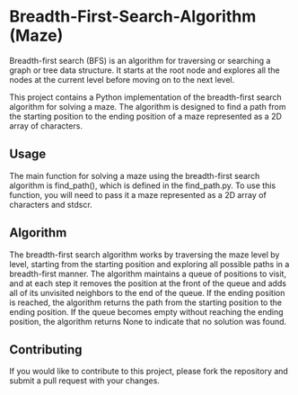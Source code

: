 # Breadth-First-Search-Algorithm (Maze)
Breadth-first search (BFS) is an algorithm for traversing or searching a graph or tree data structure. It starts at the root node and explores all the nodes at the current level before moving on to the next level.

This project contains a Python implementation of the breadth-first search algorithm for solving a maze. The algorithm is designed to find a path from the starting position to the ending position of a maze represented as a 2D array of characters.

## Usage
The main function for solving a maze using the breadth-first search algorithm is find_path(), which is defined in the find_path.py. To use this function, you will need to pass it a maze represented as a 2D array of characters and stdscr.

## Algorithm 
The breadth-first search algorithm works by traversing the maze level by level, starting from the starting position and exploring all possible paths in a breadth-first manner. The algorithm maintains a queue of positions to visit, and at each step it removes the position at the front of the queue and adds all of its unvisited neighbors to the end of the queue. If the ending position is reached, the algorithm returns the path from the starting position to the ending position. If the queue becomes empty without reaching the ending position, the algorithm returns None to indicate that no solution was found.

## Contributing
If you would like to contribute to this project, please fork the repository and submit a pull request with your changes.
